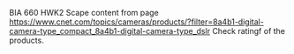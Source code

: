 BIA 660 HWK2
Scape content from page https://www.cnet.com/topics/cameras/products/?filter=8a4b1-digital-camera-type_compact_8a4b1-digital-camera-type_dslr 
Check ratingf of the products.
